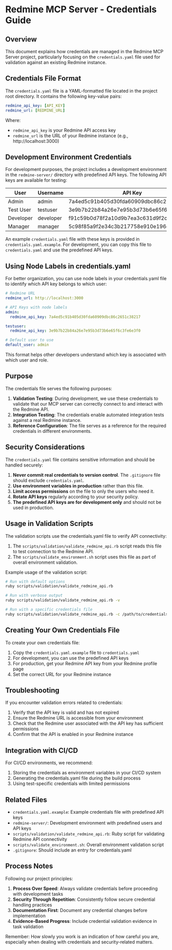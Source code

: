 # Redmine MCP Server - Credentials Guide

## Overview

This document explains how credentials are managed in the Redmine MCP Server project, particularly focusing on the `credentials.yaml` file used for validation against an existing Redmine instance.

## Credentials File Format

The `credentials.yaml` file is a YAML-formatted file located in the project root directory. It contains the following key-value pairs:

```yaml
redmine_api_key: [API_KEY]
redmine_url: [REDMINE_URL]
```

Where:
- `redmine_api_key` is your Redmine API access key
- `redmine_url` is the URL of your Redmine instance (e.g., http://localhost:3000)

## Development Environment Credentials

For development purposes, the project includes a development environment in the `redmine-server/` directory with predefined API keys. The following API keys are available for testing:

| User     | Username  | API Key                                  | Role      |
|----------|-----------|------------------------------------------|-----------|
| Admin    | admin     | 7a4ed5c91b405d30fda60909dbc86c2651c38217 | Admin     |
| Test User| testuser  | 3e9b7b22b84a26e7e95b3d73b6e65f6c3fe6e3f0 | Reporter  |
| Developer| developer | f91c59b0d78f2a10d9b7ea3c631d9f2cbba94f8f | Developer |
| Manager  | manager   | 5c98f85a9f2e34c3b217758e910e196c7a77bf5b | Manager   |

An example `credentials.yaml` file with these keys is provided in `credentials.yaml.example`. For development, you can copy this file to `credentials.yaml` and use the predefined API keys.

## Using Node Labels in credentials.yaml

For better organization, you can use node labels in your credentials.yaml file to identify which API key belongs to which user:

```yaml
# Redmine URL
redmine_url: http://localhost:3000

# API Keys with node labels
admin:
  redmine_api_key: 7a4ed5c91b405d30fda60909dbc86c2651c38217

testuser:
  redmine_api_key: 3e9b7b22b84a26e7e95b3d73b6e65f6c3fe6e3f0

# Default user to use
default_user: admin
```

This format helps other developers understand which key is associated with which user and role.

## Purpose

The credentials file serves the following purposes:

1. **Validation Testing**: During development, we use these credentials to validate that our MCP server can correctly connect to and interact with the Redmine API.
2. **Integration Testing**: The credentials enable automated integration tests against a real Redmine instance.
3. **Reference Configuration**: The file serves as a reference for the required credentials in different environments.

## Security Considerations

The `credentials.yaml` file contains sensitive information and should be handled securely:

1. **Never commit real credentials to version control**. The `.gitignore` file should exclude `credentials.yaml`.
2. **Use environment variables in production** rather than this file.
3. **Limit access permissions** on the file to only the users who need it.
4. **Rotate API keys** regularly according to your security policy.
5. **The predefined API keys are for development only** and should not be used in production.

## Usage in Validation Scripts

The validation scripts use the credentials.yaml file to verify API connectivity:

1. The `scripts/validation/validate_redmine_api.rb` script reads this file to test connection to the Redmine API.
2. The `scripts/validate_environment.sh` script uses this file as part of overall environment validation.

Example usage of the validation script:

```bash
# Run with default options
ruby scripts/validation/validate_redmine_api.rb

# Run with verbose output
ruby scripts/validation/validate_redmine_api.rb -v

# Run with a specific credentials file
ruby scripts/validation/validate_redmine_api.rb -c /path/to/credentials.yaml
```

## Creating Your Own Credentials File

To create your own credentials file:

1. Copy the `credentials.yaml.example` file to `credentials.yaml`
2. For development, you can use the predefined API keys
3. For production, get your Redmine API key from your Redmine profile page
4. Set the correct URL for your Redmine instance

## Troubleshooting

If you encounter validation errors related to credentials:

1. Verify that the API key is valid and has not expired
2. Ensure the Redmine URL is accessible from your environment
3. Check that the Redmine user associated with the API key has sufficient permissions
4. Confirm that the API is enabled in your Redmine instance

## Integration with CI/CD

For CI/CD environments, we recommend:

1. Storing the credentials as environment variables in your CI/CD system
2. Generating the credentials.yaml file during the build process
3. Using test-specific credentials with limited permissions

## Related Files

- `credentials.yaml.example`: Example credentials file with predefined API keys
- `redmine-server/`: Development environment with predefined users and API keys
- `scripts/validation/validate_redmine_api.rb`: Ruby script for validating Redmine API connectivity
- `scripts/validate_environment.sh`: Overall environment validation script
- `.gitignore`: Should include an entry for credentials.yaml

## Process Notes

Following our project principles:

1. **Process Over Speed**: Always validate credentials before proceeding with development tasks
2. **Security Through Repetition**: Consistently follow secure credential handling practices
3. **Documentation First**: Document any credential changes before implementation
4. **Evidence-Based Progress**: Include credential validation evidence in task validation

Remember: How slowly you work is an indication of how careful you are, especially when dealing with credentials and security-related matters.

